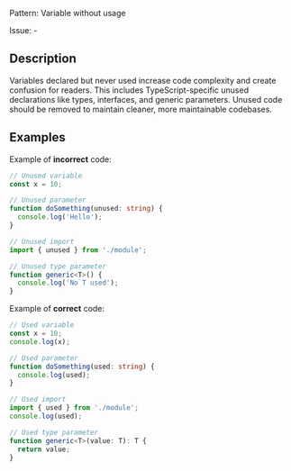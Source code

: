 Pattern: Variable without usage

Issue: -

## Description

Variables declared but never used increase code complexity and create confusion for readers. This includes TypeScript-specific unused declarations like types, interfaces, and generic parameters. Unused code should be removed to maintain cleaner, more maintainable codebases.

## Examples

Example of **incorrect** code:
```ts
// Unused variable
const x = 10;

// Unused parameter
function doSomething(unused: string) {
  console.log('Hello');
}

// Unused import
import { unused } from './module';

// Unused type parameter
function generic<T>() {
  console.log('No T used');
}
```

Example of **correct** code:
```ts
// Used variable
const x = 10;
console.log(x);

// Used parameter
function doSomething(used: string) {
  console.log(used);
}

// Used import
import { used } from './module';
console.log(used);

// Used type parameter
function generic<T>(value: T): T {
  return value;
}
```